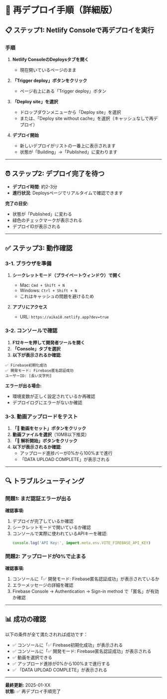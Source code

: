 # 🚀 再デプロイ手順（詳細版）

## 📋 ステップ1: Netlify Consoleで再デプロイを実行

### 手順

1. **Netlify ConsoleのDeploysタブを開く**
   - 現在開いているページのまま

2. **「Trigger deploy」ボタンをクリック**
   - ページ右上にある「Trigger deploy」ボタン

3. **「Deploy site」を選択**
   - ドロップダウンメニューから「Deploy site」を選択
   - または、「Deploy site without cache」を選択（キャッシュなしで再デプロイ）

4. **デプロイ開始**
   - 新しいデプロイがリストの一番上に表示されます
   - 状態が「Building」→「Published」に変わります

---

## ⏰ ステップ2: デプロイ完了を待つ

- **デプロイ時間**: 約2-3分
- **進行状況**: Deploysページでリアルタイムで確認できます

**完了の目安:**
- 状態が「Published」に変わる
- 緑色のチェックマークが表示される
- デプロイIDが表示される

---

## ✅ ステップ3: 動作確認

### 3-1. ブラウザを準備

1. **シークレットモード（プライベートウィンドウ）で開く**
   - Mac: `Cmd + Shift + N`
   - Windows: `Ctrl + Shift + N`
   - これはキャッシュの問題を避けるため

2. **アプリにアクセス**
   - URL: `https://aika18.netlify.app?dev=true`

### 3-2. コンソールで確認

1. **F12キーを押して開発者ツールを開く**
2. **「Console」タブを選択**
3. **以下が表示されるか確認**:

```
✅ Firebase初期化成功
✅ 開発モード: Firebase匿名認証成功
ユーザーID: [長い文字列]
```

**エラーが出る場合:**
- 環境変数が正しく設定されているか再確認
- デプロイログにエラーがないか確認

### 3-3. 動画アップロードをテスト

1. **「🎯 動画をセット」ボタンをクリック**
2. **動画ファイルを選択**（10MB以下推奨）
3. **「🚀 解析開始」ボタンをクリック**
4. **以下が表示されるか確認**:
   - アップロード進捗バーが0%から100%まで進行
   - 「DATA UPLOAD COMPLETE」が表示される

---

## 🔍 トラブルシューティング

### 問題1: まだ認証エラーが出る

**確認事項:**
1. デプロイが完了しているか確認
2. シークレットモードで開いているか確認
3. コンソールで実際に使われているAPIキーを確認:
   ```javascript
   console.log('API Key:', import.meta.env.VITE_FIREBASE_API_KEY)
   ```

### 問題2: アップロードが0%で止まる

**確認事項:**
1. コンソールに「✅ 開発モード: Firebase匿名認証成功」が表示されているか
2. エラーメッセージの詳細を確認
3. Firebase Console → Authentication → Sign-in method で「匿名」が有効か確認

---

## 📊 成功の確認

以下の条件が全て満たされれば成功です：

- ✅ コンソールに「✅ Firebase初期化成功」が表示される
- ✅ コンソールに「✅ 開発モード: Firebase匿名認証成功」が表示される
- ✅ 動画を選択できる
- ✅ アップロード進捗が0%から100%まで進行する
- ✅ 「DATA UPLOAD COMPLETE」が表示される

---

**最終更新:** 2025-01-XX  
**状態:** ✅ 再デプロイ手順完了

